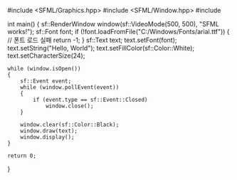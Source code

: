 
#include <SFML/Graphics.hpp>
#include <SFML/Window.hpp>
#include <iostream>

int main()
{
    sf::RenderWindow window(sf::VideoMode(500, 500), "SFML works!");
    sf::Font font;
    if (!font.loadFromFile("C:/Windows/Fonts/arial.ttf"))
    {
        // 폰트 로드 실패
        return -1;
    }
    sf::Text text;
    text.setFont(font);
    text.setString("Hello, World");
    text.setFillColor(sf::Color::White);
    text.setCharacterSize(24);

    while (window.isOpen())
    {
        sf::Event event;
        while (window.pollEvent(event))
        {
            if (event.type == sf::Event::Closed)
                window.close();
        }

        window.clear(sf::Color::Black);
        window.draw(text);
        window.display();
    }

    return 0;
}
